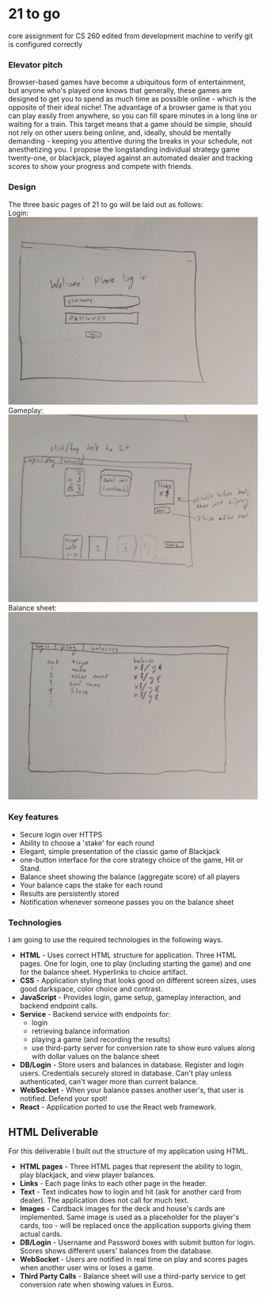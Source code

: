 # 21 to go
core assignment for CS 260 
edited from development machine to verify git is configured correctly

### Elevator pitch

Browser-based games have become a ubiquitous form of entertainment, but anyone who's played one knows that generally, these games are designed to get you to spend as much time as possible online - which is the opposite of their ideal niche! The advantage of a browser game is that you can play easily from anywhere, so you can fill spare minutes in a long line or waiting for a train. This target means that a game should be simple, should not rely on other users being online, and, ideally, should be mentally demanding - keeping you attentive during the breaks in your schedule, not anesthetizing you. I propose the longstanding individual strategy game twenty-one, or blackjack, played against an automated dealer and tracking scores to show your progress and compete with friends. 

### Design
The three basic pages of 21 to go will be laid out as follows:\
Login:
![login sketch](21togo_login_sketch.jpg)
Gameplay:
![gameplay sketch](21togo_play_sketch.jpg)
Balance sheet:
![balance sketch](21togo_balance_sketch.jpg)

### Key features

- Secure login over HTTPS
- Ability to choose a 'stake' for each round
- Elegant, simple presentation of the classic game of Blackjack
- one-button interface for the core strategy choice of the game, Hit or Stand.
- Balance sheet showing the balance (aggregate score) of all players
- Your balance caps the stake for each round
- Results are persistently stored
- Notification whenever someone passes you on the balance sheet
  
### Technologies

I am going to use the required technologies in the following ways.

- **HTML** - Uses correct HTML structure for application. Three HTML pages. One for login, one to play (including starting the game) and one for the balance sheet. Hyperlinks to choice artifact.
- **CSS** - Application styling that looks good on different screen sizes, uses good darkspace, color choice and contrast.
- **JavaScript** - Provides login, game setup, gameplay interaction, and backend endpoint calls.
- **Service** - Backend service with endpoints for:
  - login
  - retrieving balance information
  - playing a game (and recording the results)
  - use third-party server for conversion rate to show euro values along with dollar values on the balance sheet
- **DB/Login** - Store users and balances in database. Register and login users. Credentials securely stored in database. Can't play unless authenticated, can't wager more than current balance.
- **WebSocket** - When your balance passes another user's, that user is notified. Defend your spot!
- **React** - Application ported to use the React web framework.

## HTML Deliverable
For this deliverable I built out the structure of my application using HTML.

- **HTML pages** - Three HTML pages that represent the ability to login, play blackjack, and view player balances.
- **Links** - Each page links to each other page in the header. 
- **Text** - Text indicates how to login and hit (ask for another card from dealer). The application does not call for much text.
- **Images** - Cardback images for the deck and house's cards are implemented. Same image is used as a placeholder for the player's cards, too - will be replaced once the application supports giving them actual cards.
- **DB/Login** - Username and Password boxes with submit button for login. Scores shows different users' balances from the database.
- **WebSocket** - Users are notified in real time on play and scores pages when another user wins or loses a game. 
- **Third Party Calls** - Balance sheet will use a third-party service to get conversion rate when showing values in Euros. 